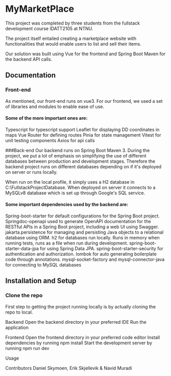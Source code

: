 # MyMarketPlace
This project was completed by three students from the fullstack development course IDATT2105 at NTNU.

The project itself entailed creating a marketplace website with functionalities that would enable users to list and sell their items.

Our solution was built using Vue for the frontend and Spring Boot Maven for the backend API calls.

## Documentation

### Front-end
As mentioned, our front-end runs on vue3.
For our frontend, we used a set of libraries and modules to enable ease of use.

#### Some of the more important ones are:
Typescript for typescript support
Leaflet for displaying DD coordinates in maps
Vue Router for defining routes
Pinia for state management
Vitest for unit testing components
Axios for api calls


###Back-end
Our backend runs on Spring Boot Maven 3.
During the project, we put a lot of emphasis on simplifying the use of different databases between production and development stages.
Therefore the backend project runs on different databases depending on if it's deployed on server or runs locally.

When run on the local profile, it simply uses a H2 database in C:\FullstackProjectDatabase.
When deployed on server it connects to a MySQLv8 database which is set up through Google's SQL service.

#### Some important dependencies used by the backend are:
Spring-boot-starter for default configurations for the Spring Boot project.
Springdoc-openapi used to generate OpenAPI documentation for the RESTful APIs in a Spring Boot project, including a web UI using Swagger.
jakarta.persistence for managing and persisting Java objects to a relational database using ORM.
h2 for databases run locally. Runs in memory when running tests, runs as a file when run during development.
spring-boot-starter-data-jpa for using Spring Data JPA.
spring-boot-starter-security for authentication and authorization.
lombok for auto generating boilerplate code through annotations.
mysql-socket-factory and mysql-connector-java for connecting to MySQL databases

## Installation and Setup

### Clone the repo
First step to getting the project running locally is by actually cloning the repo to local.


Backend
Open the backend directory in your preferred IDE
Run the application

Frontend
Open the frontend directory in your preferred code editor
Install dependencies by running npm install
Start the development server by running npm run dev

Usage


Contributors
Daniel Skymoen, Erik Skjellevik & Navid Muradi
